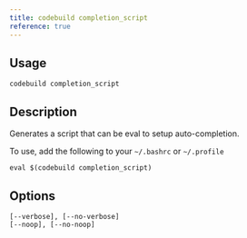 ```yaml
---
title: codebuild completion_script
reference: true
---
```


## Usage

    codebuild completion_script

## Description

Generates a script that can be eval to setup auto-completion.

To use, add the following to your `~/.bashrc` or `~/.profile`

    eval $(codebuild completion_script)


## Options

```
[--verbose], [--no-verbose]  
[--noop], [--no-noop]        
```

